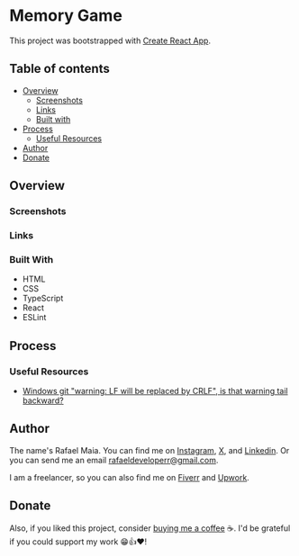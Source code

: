 # Memory Game

This project was bootstrapped with [Create React App](https://github.com/facebook/create-react-app).

## Table of contents

- [Overview](#overview)
   - [Screenshots](#screenshots)
   - [Links](#links)
   - [Built with](#built-with)
- [Process](#process)
   - [Useful Resources](#useful-resources)
- [Author](#author)
- [Donate](#donate)

## Overview

### Screenshots

### Links

### Built With

- HTML
- CSS
- TypeScript
- React
- ESLint

## Process

### Useful Resources

- [Windows git "warning: LF will be replaced by CRLF", is that warning tail backward?](https://stackoverflow.com/questions/17628305/windows-git-warning-lf-will-be-replaced-by-crlf-is-that-warning-tail-backwar)

## Author

The name's Rafael Maia. You can find me on [Instagram](https://www.instagram.com/rafaeldevvv), [X](https://www.twitter.com/rafaeldevvv), and [Linkedin](https://www.linkedin.com/in/rafael-maia-b69662263). Or you can send me an email [rafaeldeveloperr@gmail.com](mailto:rafaeldeveloperr@gmail.com).

I am a freelancer, so you can also find me on [Fiverr](https://www.fiverr.com/rafael787) and [Upwork](https://www.upwork.com/freelancers/~01a4dc9692c96839dc).

## Donate

Also, if you liked this project, consider [buying me a coffee](https://www.buymeacoffee.com/rafael.maia) ☕. I'd be grateful if you could support my work 😁👍❤!